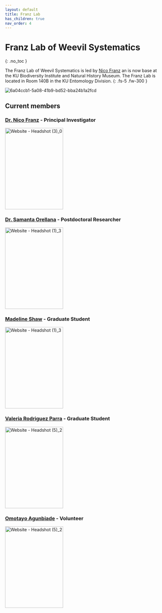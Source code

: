 ```yaml
---
layout: default
title: Franz Lab
has_children: true
nav_order: 4
---
```


# Franz Lab of Weevil Systematics
{: .no_toc }

The Franz Lab of Weevil Systematics is led by [Nico Franz](https://biodiversity.ku.edu/people/nico-franz) an is now base at the KU Biodiversity Institute and Natural History Museum. The Franz Lab is located in Room 140B in the KU Entomology Division.
{: .fs-5 .fw-300 }

![6a04ccb1-5a08-41b9-bd52-bba24b1a2fcd](https://github.com/user-attachments/assets/1482d9f6-6707-4126-a50a-2acea1d7751b)

## Current members

### [Dr. Nico Franz](https://biodiversity.ku.edu/people/nico-franz) - Principal Investigator

<img width="190" height="266" alt="Website - Headshot (3)_0" src="https://github.com/user-attachments/assets/99487510-c055-4c38-8cdc-c514cef23bb3" />

### [Dr. Samanta Orellana](https://biodiversity.ku.edu/people/samanta-orellana) - Postdoctoral Researcher
<img width="190" height="266" alt="Website - Headshot (1)_3" src="https://github.com/user-attachments/assets/08e993dc-b105-4be4-a91a-2e06b2bc9ea3" />

### [Madeline Shaw](https://eeb.ku.edu/people/shaw-madeline) - Graduate Student

<img width="190" height="266" alt="Website - Headshot (1)_3" src="https://github.com/user-attachments/assets/057975c2-5075-4e21-84b7-7defa961948f" />

### [Valeria Rodriguez Parra](https://biodiversity.ku.edu/people/valeria-rodriguez-parra) - Graduate Student
<img width="190" height="266" alt="Website - Headshot (5)_2" src="https://github.com/user-attachments/assets/8d47f5b0-4a5b-4ec2-a28a-9fcdf88099af" />

### [Omotayo Agunbiade](https://museumstudies.ku.edu/people/omotayo-agunbiade) - Volunteer 
<img width="190" height="266" alt="Website - Headshot (5)_2" src="https://github.com/user-attachments/assets/18b7b595-3555-493f-9368-fbcd5eb51b1f" />

